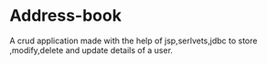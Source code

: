# Address-book
A crud application made with the help of jsp,serlvets,jdbc to store ,modify,delete and update details of a user.
